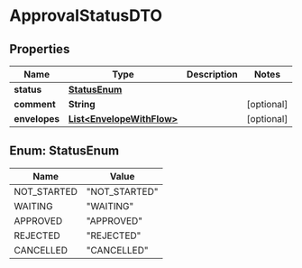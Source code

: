 # ApprovalStatusDTO

## Properties
Name | Type | Description | Notes
------------ | ------------- | ------------- | -------------
**status** | [**StatusEnum**](#StatusEnum) |  | 
**comment** | **String** |  |  [optional]
**envelopes** | [**List&lt;EnvelopeWithFlow&gt;**](EnvelopeWithFlow.md) |  |  [optional]

<a name="StatusEnum"></a>
## Enum: StatusEnum
Name | Value
---- | -----
NOT_STARTED | &quot;NOT_STARTED&quot;
WAITING | &quot;WAITING&quot;
APPROVED | &quot;APPROVED&quot;
REJECTED | &quot;REJECTED&quot;
CANCELLED | &quot;CANCELLED&quot;
